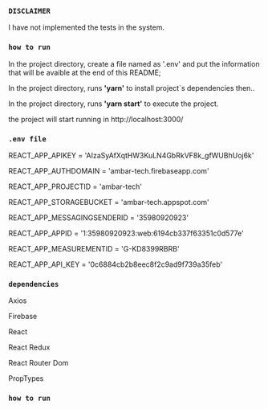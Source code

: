 ### `DISCLAIMER`

I have not implemented the tests in the system.

### `how to run`
 
 In the project directory, create a file named as '.env' and put the information that will be avaible at the end of this README;
  
 In the project directory, runs **'yarn'** to install project`s dependencies then..
 
 In the project directory, runs **'yarn start'** to execute the project.
 
 the project will start running in http://localhost:3000/
 
 
 ### `.env file`

REACT_APP_APIKEY = 'AIzaSyAfXqtHW3KuLN4GbRkVF8k_gfWUBhUoj6k'

REACT_APP_AUTHDOMAIN = 'ambar-tech.firebaseapp.com'

REACT_APP_PROJECTID = 'ambar-tech'

REACT_APP_STORAGEBUCKET = 'ambar-tech.appspot.com'

REACT_APP_MESSAGINGSENDERID = '35980920923'

REACT_APP_APPID = '1:35980920923:web:6194cb337f63351c0d577e'

REACT_APP_MEASUREMENTID = 'G-KD8399RBRB'

REACT_APP_API_KEY = '0c6884cb2b8eec8f2c9ad9f739a35feb'




 
### `dependencies`
 Axios
 
 Firebase
 
 React
 
 React Redux
 
 React Router Dom 
 
 PropTypes
 
 ### `how to run `
 
 
 
